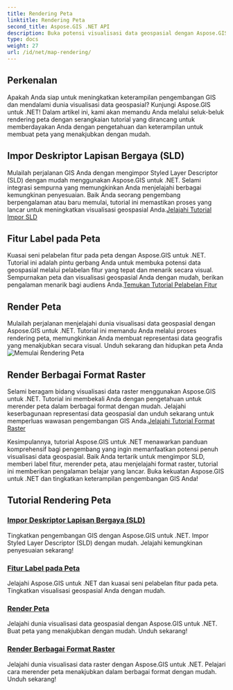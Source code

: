 ```yaml
---
title: Rendering Peta
linktitle: Rendering Peta
second_title: Aspose.GIS .NET API
description: Buka potensi visualisasi data geospasial dengan Aspose.GIS untuk .NET. Impor SLD dengan mudah, beri label fitur, dan render peta menakjubkan. Jelajahi sekarang!
type: docs
weight: 27
url: /id/net/map-rendering/
---
```

## Perkenalan
Apakah Anda siap untuk meningkatkan keterampilan pengembangan GIS dan mendalami dunia visualisasi data geospasial? Kunjungi Aspose.GIS untuk .NET! Dalam artikel ini, kami akan memandu Anda melalui seluk-beluk rendering peta dengan serangkaian tutorial yang dirancang untuk memberdayakan Anda dengan pengetahuan dan keterampilan untuk membuat peta yang menakjubkan dengan mudah.

## Impor Deskriptor Lapisan Bergaya (SLD)

 Mulailah perjalanan GIS Anda dengan mengimpor Styled Layer Descriptor (SLD) dengan mudah menggunakan Aspose.GIS untuk .NET. Selami integrasi sempurna yang memungkinkan Anda menjelajahi berbagai kemungkinan penyesuaian. Baik Anda seorang pengembang berpengalaman atau baru memulai, tutorial ini memastikan proses yang lancar untuk meningkatkan visualisasi geospasial Anda.[Jelajahi Tutorial Impor SLD](./import-styled-layer-descriptor/)

## Fitur Label pada Peta

Kuasai seni pelabelan fitur pada peta dengan Aspose.GIS untuk .NET. Tutorial ini adalah pintu gerbang Anda untuk membuka potensi data geospasial melalui pelabelan fitur yang tepat dan menarik secara visual. Sempurnakan peta dan visualisasi geospasial Anda dengan mudah, berikan pengalaman menarik bagi audiens Anda.[Temukan Tutorial Pelabelan Fitur](./label-features-on-map/)

## Render Peta

 Mulailah perjalanan menjelajahi dunia visualisasi data geospasial dengan Aspose.GIS untuk .NET. Tutorial ini memandu Anda melalui proses rendering peta, memungkinkan Anda membuat representasi data geografis yang menakjubkan secara visual. Unduh sekarang dan hidupkan peta Anda![Memulai Rendering Peta](./render-a-map/)

## Render Berbagai Format Raster

Selami beragam bidang visualisasi data raster menggunakan Aspose.GIS untuk .NET. Tutorial ini membekali Anda dengan pengetahuan untuk merender peta dalam berbagai format dengan mudah. Jelajahi keserbagunaan representasi data geospasial dan unduh sekarang untuk memperluas wawasan pengembangan GIS Anda.[Jelajahi Tutorial Format Raster](./render-various-raster-formats/)

Kesimpulannya, tutorial Aspose.GIS untuk .NET menawarkan panduan komprehensif bagi pengembang yang ingin memanfaatkan potensi penuh visualisasi data geospasial. Baik Anda tertarik untuk mengimpor SLD, memberi label fitur, merender peta, atau menjelajahi format raster, tutorial ini memberikan pengalaman belajar yang lancar. Buka kekuatan Aspose.GIS untuk .NET dan tingkatkan keterampilan pengembangan GIS Anda!
## Tutorial Rendering Peta
### [Impor Deskriptor Lapisan Bergaya (SLD)](./import-styled-layer-descriptor/)
Tingkatkan pengembangan GIS dengan Aspose.GIS untuk .NET. Impor Styled Layer Descriptor (SLD) dengan mudah. Jelajahi kemungkinan penyesuaian sekarang!
### [Fitur Label pada Peta](./label-features-on-map/)
Jelajahi Aspose.GIS untuk .NET dan kuasai seni pelabelan fitur pada peta. Tingkatkan visualisasi geospasial Anda dengan mudah.
### [Render Peta](./render-a-map/)
Jelajahi dunia visualisasi data geospasial dengan Aspose.GIS untuk .NET. Buat peta yang menakjubkan dengan mudah. Unduh sekarang!
### [Render Berbagai Format Raster](./render-various-raster-formats/)
Jelajahi dunia visualisasi data raster dengan Aspose.GIS untuk .NET. Pelajari cara merender peta menakjubkan dalam berbagai format dengan mudah. Unduh sekarang!
